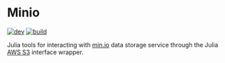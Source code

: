 # Minio

[![dev](https://img.shields.io/badge/docs-latest-blue?style=for-the-badge&logo=julia)](https://ExpandingMan.gitlab.io/Minio.jl/)
[![build](https://img.shields.io/gitlab/pipeline/ExpandingMan/Minio.jl/master?style=for-the-badge)](https://gitlab.com/ExpandingMan/Minio.jl/-/pipelines)

Julia tools for interacting with [min.io](https://min.io/) data storage service through
the Julia [AWS S3](https://github.com/JuliaCloud/AWSS3.jl) interface wrapper.
